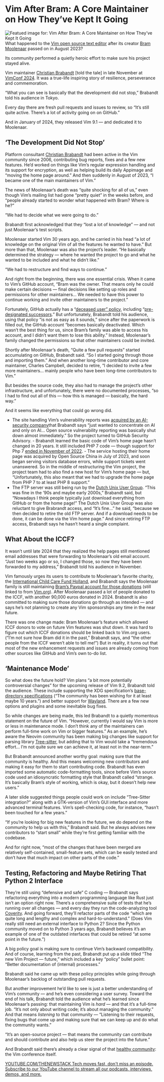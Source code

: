 # Vim After Bram: A Core Maintainer on How They’ve Kept It Going
![Featued image for: Vim After Bram: A Core Maintainer on How They’ve Kept It Going](https://cdn.thenewstack.io/media/2025/02/fa86b348-albuquerque-sunset-october-2022-photo-by-david-cassel-1-1024x774.png)
What happened to the [Vim open source text editor](https://thenewstack.io/a-look-at-vim-a-text-editor-for-the-ages/) after its creator [Bram Moolenaar](https://thenewstack.io/bram-moolenaar-author-of-the-open-source-vim-code-editor-has-died/) passed on in August 2023?

Its community performed a quietly heroic effort to make sure his project stayed alive.

Vim maintainer [Christian Brabandt](https://github.com/chrisbra) [told the tale] in late November at [VimConf 2024](https://vimconf.org/2024/). It was a true-life inspiring story of resilience, perseverance and commemoration.

“What you can see is basically that the development did not stop,” Brabandt told his audience in Tokyo.

Every day there are fresh pull requests and issues to review, so “It’s still quite active. There’s a lot of activity going on on GitHub.”

And in January of 2024, they released Vim 9.1 — and dedicated it to Moolenaar.

## ‘The Development Did Not Stop’
Platform consultant [Christian Brabandt](https://github.com/chrisbra) had been active in the Vim community since 2006, contributing bug reports, fixes and a few new features. He’d worked on things like Vim’s regular expression handling and its support for encryption, as well as helping build its daily Appimage and “moving the home page around.” And then suddenly in August of 2023, “I became one of the main maintainers of Vim.”

The news of Moolenaar’s death was “quite shocking for all of us,” even though Vim’s mailing list had gone “pretty quiet” in the weeks before, and “people already started to wonder what happened with Bram? Where is he?”

“We had to decide what we were going to do.”

Brabandt first acknowledged that they “lost a lot of knowledge” — and not just Moolenaar’s test scripts.

Moolenaar started Vim 30 years ago, and he carried in his head “a lot of knowledge on the original Vim of all the features he wanted to have.” But more than that, Moolenaar was also the project’s leader. “He basically determined the strategy — where he wanted the project to go and what he wanted to be included and what he didn’t like.”

“We had to restructure and find ways to continue.”

And right from the beginning, there was one essential crisis. When it came to Vim’s GitHub account, “Bram was the owner. That means only he could make certain decisions — final decisions like setting up roles and permissions for other maintainers… We needed to have this power to continue working and invite other maintainers to the project.”

Fortunately, GitHub actually has a “[deceased user” policy](https://docs.github.com/en/site-policy/other-site-policies/github-deceased-user-policy), including “[pre-designated successors](https://docs.github.com/en/account-and-profile/setting-up-and-managing-your-personal-account-on-github/managing-access-to-your-personal-repositories/maintaining-ownership-continuity-of-your-personal-accounts-repositories).” But unfortunately, Brabandt told his audience, using that policy “is not as easy as it sounds,” since after the paperwork is filled out, the GitHub account “becomes basically deactivated. Which wasn’t the best thing for us, since Bram’s family was able to access his account, and I didn’t want them to lose this ability.” Instead, Moolenaar’s family changed the permissions so that other maintainers could be invited.

Shortly after Moolenaar’s death, “Quite a few pull requests” started accumulating on GitHub, Brabandt said. “So I started going through those and importing them.” And when another long-time contributor and core maintainer, Charles Campbell, decided to retire, “I decided to invite a few more maintainers… mainly people who have been long-time contributors to Vim.”

But besides the source code, they also had to manage the project’s other infrastructure, and unfortunately, there were no documented processes, “so I had to find out all of this — how this is managed — basically, the hard way.”

And it seems like everything that could go wrong did.

- The site handling Vim’s vulnerability reports was
[acquired by an AI-security company](https://www.businesswire.com/news/home/20230808746694/en/Protect-AI-Acquires-huntr-Launches-World%E2%80%99s-First-Artificial-Intelligence-and-Machine-Learning-Bug-Bounty-Platform)that Brabandt says “just wanted to concentrate on AI and only on AI… Open source vulnerability reporting was basically shut down almost immediately.” So the project turned to GitHub Security Advisory. - Brabandt learned the basic code of Vim’s home page hasn’t changed in 20 years. It still included PHP 7 code — though support for Php 7
[ended in November of 2022](https://www.php.net/releases/index.php). - The service hosting their home page was acquired by Open Source China in July of 2023, and soon began serving visitors database errors, while support tickets went unanswered. So in the middle of restructuring the Vim project, the project team had to also find a new host for Vim’s home page — but, “Unfortunately, this also meant that we had to upgrade the home page from PHP 7 to at least PHP 8 support.”
- The FTP server was still being run by the
[Dutch Unix User Group](https://en.wikipedia.org/wiki/NLUUG). “This was fine in the ’90s and maybe early 2000s,” Brabandt said, but “Nowadays I think people typically just download everything from GitHub or from the home page!” The Dutch Unix User Group was also reluctant to give Brabrandt access, and “It’s fine…” he said, “because we then decided to retire the old FTP server. And if a download needs to be done, it can be done via the Vim home page.”
And since retiring FTP access, Brabandt says he hasn’t heard a single complaint.

## What About the ICCF?
It wasn’t until late 2024 that they realized the help pages still mentioned email addresses that were forwarding to Moolenaar’s old email account. “Just two weeks ago or so, I changed those, so now they have been forwarded to my address,” Brabandt told his audience in November.

Vim famously urges its users to contribute to Moolenaar’s favorite charity, the [International Child Care Fund Holland](https://iccf-holland.org/), and Brabandt says the Moolenaar family is still maintaining [Bram’s Paypal account for those donations](https://www.paypal.com/donate?token=GuL3qWPYJL3FgOkjPAvH6zDTpScmwWX1L-e_6b58Oj-7yKhpaM9KeyMMGzfgTsICdLw2HDRrLssfR9sS) (still linked to from [Vim.org](https://www.vim.org/)). After Moolenaar passed a lot of people donated to the ICCF, with another 90,000 euros donated in 2024. Brabandt is also committed to making sure those donations go through as intended — and says he’s not planning to create any Vim sponsorships any time in the near future.

There was one change made: Bram Moolenaar’s feature which allowed ICCF donors to vote on future Vim features was shut down. It was hard to figure out which ICCF donations should be linked back to Vim.org users. (“I’m not sure how Bram did it in the past,” Brabandt says, and “the other people from the ICCF weren’t able to tell me!”) But in reality, it turns out that most of the new enhancement requests and issues are already coming from other sources like GitHub and Vim’s own to-do list.

## ‘Maintenance Mode’
So what does the future hold? Vim plans “a bit more potentially controversial changes” for the upcoming release of Vim 9.2, Brabandt told the audience. These include supporting the XDG specification’s [base-directory specifications](https://www.freedesktop.org/wiki/Specifications/basedir-spec/) (“The community has been wishing for it at least maybe 10 years.”) and better support for [Wayland](https://en.wikipedia.org/wiki/Wayland_(protocol)). There are a few new options and plugins and some inevitable bug fixes.

So while changes are being made, this led Brabandt to a quietly momentous statement on the future of Vim. “However, currently I would say Vim is more or less in maintenance mode. I don’t think any of the maintainers can perform full-time work on Vim or bigger features.” As an example, he’s aware the Neovim community has been making big changes like support for parsing library [Tree-sitter](https://tree-sitter.github.io/tree-sitter/), but adding that to Vim would take a “tremendous effort… I’m not quite sure we can achieve it, at least not in the near-term.”

But Brabandt announced another worthy goal: making sure that the community is healthy. And this means welcoming new contributors and making it easy for them to start contributing code. Brabandt has even imported some automatic code-formatting tools, since before Vim’s source code used an idiosyncratic formatting style that Brabandt called “strange. It’s basically Bram’s style of working, which is okay, but it doesn’t help new users.”

A later slide suggested things people could work on include “Tree-Sitter integration?” along with a GTK-version of Vim’s GUI interface and more advanced terminal features. Vim’s spell-checking code, for instance, “hasn’t been touched for a few years.”

“If you’re looking for big new features in the future, we do depend on the community to help us with this,” Brabandt said. But he always advises new contributors to “start small” while they’re first getting familiar with the codebase.

And for right now, “most of the changes that have been merged are relatively self-contained, small-feature sets, which can be easily tested and don’t have that much impact on other parts of the code.”

## Testing, Refactoring and Maybe Retiring That Python 2 Interface
They’re still using “defensive and safe” C coding — Brabandt says refactoring everything into a modern programming language like Rust just isn’t an option right now. There’s a comprehensive suite of tests that he’s running over all changes — and every day they run the code-analyzing tool [Coverity](https://en.wikipedia.org/wiki/Coverity). And going forward, they’ll refactor parts of the code “which are quite long and lengthy and complex and hard-to-understand.” (Does Vim really still need an external interface to Python 2? Since the Python community moved on to Python 3 years ago, Brabandt believes it’s an example of one of the outdated interfaces that could be retired “at some point in the future.”)

A big policy goal is making sure to continue Vim’s backward compatibility. And of course, learning from the past, Brabandt put up a slide titled “The new Vim Project — future,” which included a key “policy” bullet point: “Better documentation of (internal) processes.”

Brabandt said he came up with these policy principles while going through Moolenaar’s backlog of outstanding pull requests.

But another improvement he’d like to see is just a better understanding of Vim’s community — and he’s even considering a user survey. Toward the end of his talk, Brabandt told the audience what he’s learned since Moolenaar’s passing: that maintaining Vim is *hard* — and that it’s a full-time job. “It’s not only about writing code; it’s about managing the community.” And that means *listening* to that community — “Listening to their requests, fixing bugs that come up and making sure that we can keep up and do what the community wants.”

“It’s an open-source project — that means the community can contribute and should contribute and also help us steer the project into the future.”

And Brabandt said there’s already a clear signal of that [healthy community](https://thenewstack.io/open-source/): the Vim conference itself.

[
YOUTUBE.COM/THENEWSTACK
Tech moves fast, don't miss an episode. Subscribe to our YouTube
channel to stream all our podcasts, interviews, demos, and more.
](https://youtube.com/thenewstack?sub_confirmation=1)